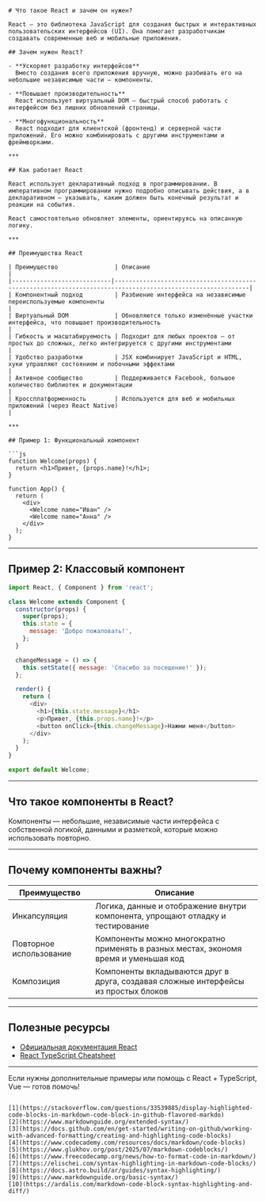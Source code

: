 
````
# Что такое React и зачем он нужен?

React — это библиотека JavaScript для создания быстрых и интерактивных пользовательских интерфейсов (UI). Она помогает разработчикам создавать современные веб и мобильные приложения.

## Зачем нужен React?

- **Ускоряет разработку интерфейсов**
  Вместо создания всего приложения вручную, можно разбивать его на небольшие независимые части — компоненты.

- **Повышает производительность**
  React использует виртуальный DOM — быстрый способ работать с интерфейсом без лишних обновлений страницы.

- **Многофункциональность**
  React подходит для клиентской (фронтенд) и серверной части приложений. Его можно комбинировать с другими инструментами и фреймворками.

***

## Как работает React

React использует декларативный подход в программировании. В императивном программировании нужно подробно описывать действия, а в декларативном — указывать, каким должен быть конечный результат и реакции на события.

React самостоятельно обновляет элементы, ориентируясь на описанную логику.

***

## Преимущества React

| Преимущество                | Описание                                                                                                   |
|----------------------------|------------------------------------------------------------------------------------------------------------|
| Компонентный подход         | Разбиение интерфейса на независимые переиспользуемые компоненты                                            |
| Виртуальный DOM             | Обновляются только изменённые участки интерфейса, что повышает производительность                           |
| Гибкость и масштабируемость | Подходит для любых проектов — от простых до сложных, легко интегрируется с другими инструментами            |
| Удобство разработки         | JSX комбинирует JavaScript и HTML, хуки управляют состоянием и побочными эффектами                          |
| Активное сообщество         | Поддерживается Facebook, большое количество библиотек и документации                                      |
| Кроссплатформенность        | Используется для веб и мобильных приложений (через React Native)                                           |

***

## Пример 1: Функциональный компонент

```js
function Welcome(props) {
  return <h1>Привет, {props.name}!</h1>;
}

function App() {
  return (
    <div>
      <Welcome name="Иван" />
      <Welcome name="Анна" />
    </div>
  );
}
````

---

## Пример 2: Классовый компонент

```js
import React, { Component } from 'react';

class Welcome extends Component {
  constructor(props) {
    super(props);
    this.state = {
      message: 'Добро пожаловать!',
    };
  }

  changeMessage = () => {
    this.setState({ message: 'Спасибо за посещение!' });
  };

  render() {
    return (
      <div>
        <h1>{this.state.message}</h1>
        <p>Привет, {this.props.name}!</p>
        <button onClick={this.changeMessage}>Нажми меня</button>
      </div>
    );
  }
}

export default Welcome;
```

---

## Что такое компоненты в React?

Компоненты — небольшие, независимые части интерфейса с собственной логикой, данными и разметкой, которые можно использовать повторно.

---

## Почему компоненты важны?

| Преимущество            | Описание                                                                             |
| ----------------------- | ------------------------------------------------------------------------------------ |
| Инкапсуляция            | Логика, данные и отображение внутри компонента, упрощают отладку и тестирование      |
| Повторное использование | Компоненты можно многократно применять в разных местах, экономя время и уменьшая код |
| Композиция              | Компоненты вкладываются друг в друга, создавая сложные интерфейсы из простых блоков  |

---

## Полезные ресурсы

- [Официальная документация React](https://react.dev/)
- [React TypeScript Cheatsheet](https://react-typescript-cheatsheet.netlify.app)

---

Если нужны дополнительные примеры или помощь с React + TypeScript, Vue — готов помочь!

```

[1](https://stackoverflow.com/questions/33539885/display-highlighted-code-blocks-in-markdown-code-block-in-github-flavored-markdo)
[2](https://www.markdownguide.org/extended-syntax/)
[3](https://docs.github.com/en/get-started/writing-on-github/working-with-advanced-formatting/creating-and-highlighting-code-blocks)
[4](https://www.codecademy.com/resources/docs/markdown/code-blocks)
[5](https://www.glukhov.org/post/2025/07/markdown-codeblocks/)
[6](https://www.freecodecamp.org/news/how-to-format-code-in-markdown/)
[7](https://elischei.com/syntax-highlighting-in-markdown-code-blocks/)
[8](https://docs.astro.build/ar/guides/syntax-highlighting/)
[9](https://www.markdownguide.org/basic-syntax/)
[10](https://ardalis.com/markdown-code-block-syntax-highlighting-and-diff/)
```
